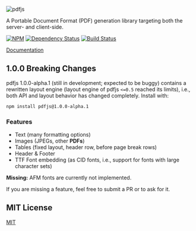![pdfjs](https://cdn.rawgit.com/rkusa/pdfjs/master/logo.svg)

A Portable Document Format (PDF) generation library targeting both the server- and client-side.

[![NPM][npm]](https://npmjs.org/package/pdfjs)
[![Dependency Status][deps]](https://david-dm.org/rkusa/pdfjs)
[![Build Status][drone]](https://ci.rkusa.st/rkusa/pdfjs)

[Documentation](docs)

## 1.0.0 Breaking Changes

pdfjs 1.0.0-alpha.1 (still in development; expected to be buggy) contains a rewritten layout engine (layout engine of pdfjs `<=0.5` reached its limits), i.e., both API and layout behavior has changed completely. Install with:

```bash
npm install pdfjs@1.0.0-alpha.1
```

### Features

- Text (many formatting options)
- Images (JPEGs, other **PDFs**)
- Tables (fixed layout, header row, before page break rows)
- Header & Footer
- TTF Font embedding (as CID fonts, i.e., support for fonts with large character sets)

**Missing:** AFM fonts are currently not implemented.

If you are missing a feature, feel free to submit a PR or to ask for it.

## MIT License

[MIT](LICENSE)

[npm]: http://img.shields.io/npm/v/pdfjs.svg?style=flat-square
[deps]: http://img.shields.io/david/rkusa/pdfjs.svg?style=flat-square
[drone]: http://ci.rkusa.st/api/badges/rkusa/pdfjs/status.svg?style=flat-square

